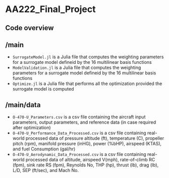 # AA222_Final_Project

## Code overview
## /main
- `SurrogateModel.jl` is a Julia file that computes the weighting parameters for a surrogate model defineid by the 16 multilinear basis functions
- `ModelValidation.jl` is a Julia file that computes the weighting parameters for a surrogate model defineid by the 16 multilinear basis functions
- `Optimize.jl` is a Julia file that performs all the optimization provided the surrogate model is computed


## /main/data
- `O-470-U_Parameters.csv` is a csv file containing the aircraft input parameters, output parameters, and reference data (in case required after optimization)
- `O-470-U_Performance_Data_Processed.csv` is a csv file containing real-world processed data of pressure altitude (ft), temperature (C), propeller pitch (rpm), manifold pressure (inHG), power (%bHP), airspeed (KTAS), and fuel Consumption (gal/hr)
- `O-470-U_Aerodynamic_Data_Processed.csv` is a csv file containing real-world processed data of altitude, airspeed V(mph), rate-of-climb RC (fpm), sink rate RS (fpm), Reynolds No, THP (hp), thrust (lb), drag (lb), L/D, SEP (ft/sec), and Mach No.

